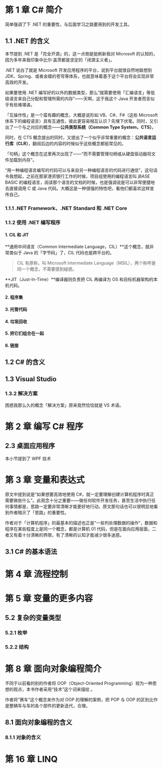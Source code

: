 # 第 1 章   C# 简介



简单强调了下 .NET 的重要性，与后面学习之路要用到的开发工具。



## 1.1   .NET 的含义

本节提到 .NET 是「完全开源」的，这一点倒是挺刷新我对 Microsoft 的认知的，因为多年来我印象中比尔·盖茨都是坚定的「闭源主义者」。

.NET 说白了就是 Microsoft 开发应用程序的平台，说到平台就很自然地联想到 JDK、Spring、或者金蝶的苍穹等体系，也就意味着基于这个平台将会实现非常高效的开发。

如果要使用 .NET 编写好的以外的数据类型，那么“就需要使用「汇编语言」等低级语言来自己分配和管理所需的内存”——天啊，这于我这个 Java 开发者而言似乎有些难堪诶。

「互操作性」是一个蛮有趣的概念，大概是说形如 VB、C#、F#（这些 Microsoft 体系下的编程语言）具有互通性，彼此更容易相互认识？先埋下伏笔。同时，又引出了一个与之对应的概念——**公共类型系统（Common Type System，CTS）**。

同时，在 CTS 概念提出的同时，又提出了一个似乎非常重要的概念：**公共语言运行库（CLR）**，翻阅后边的内容的时候似乎这些概念都挺常见的。

「句柄」这个概念在这里再次出现了——“而不需要管理句柄或从硬盘驱动器将文件加载到内存”。

“用一种编程语言编写的代码可以与来自另一种编程语言的代码进行通信”，这句话令我想起，之前在那家港资银行工作的时候，项目组使用的编程语言叫 jBASE BASIC 的编程语言，阅读那个语言的文档的时候，也是强调说是可以非常便捷地去直接调用 C 或 Java 代码。大概这是一种很强的特性吧，看他们都喜欢这样宣传自己。

### 1.1.1   .NET Framework、.NET Standard 和 .NET Core



### 1.1.2   使用 .NET 编写程序

#### 1.   CIL 和 JIT

**通用中间语言（Common Intermediate Language，CIL）**这个概念，就非常类似于 Java 的「字节码」了，CIL 代码也是跨平台的。

> CIL 有原称，叫 Microsoft Intermediate Language（MSIL），两个称呼是同一个概念，不需要感到疑惑。

**JIT（Just-In-Time）**编译器则负责把 CIL 再编译为 OS 和目标机器架构的本机代码。



#### 2.   程序集



#### 3.   托管代码





#### 4.   垃圾回收





#### 5.   把它们组合在一起



#### 6.   链接







## 1.2   C# 的含义





## 1.3   Visual Studio



### 1.3.2   解决方案

困惑我那么久的概念「解决方案」原来竟然恰恰就是 VS 术语。



# 第 2 章   编写 C# 程序



## 2.3   桌面应用程序

本小节提到了 WPF 技术





# 第 3 章   变量和表达式



原文中提到说是“如果想要高效地使用 C#，就一定要理解创建计算机程序时真正需要做些什么”。此观念十分之重要——做任何软件开发任务，甚至生活中执行任何事情都是，思路一定要非常清晰才能更好地行动。原文那句话也可以很明显地看到作者暗示了「思路」的重要性。

作者对于「计算机程序」的最基本的描述也正是“一些列处理数据的操作”，数据和程序在某些程度上是同一个概念，都是计算机 01 代码，但是在面向应用层面，二者又有着十分清晰的界限，有了清晰的认知才能减少很多迷惑。









## 3.1   C# 的基本语法





# 第 4 章   流程控制







# 第 5 章   变量的更多内容



## 5.2   复杂的变量类型

### 5.2.1   枚举

### 5.2.2   结构





# 第 8 章   面向对象编程简介



不同于以前看的别的作者将 OOP（Object-Oriented Programming）视为一种思想的观点，本书作者采用“技术”这个词来描绘 。

作者将“赛车”这个概念来作为对 OOP 的理解的案例，把 POP 与 OOP 的区别比作是整辆车与车的各个部件的更新迭代，合理。



## 8.1   面向对象编程的含义

### 8.1.1   对象的含义





# 第 16 章   LINQ



